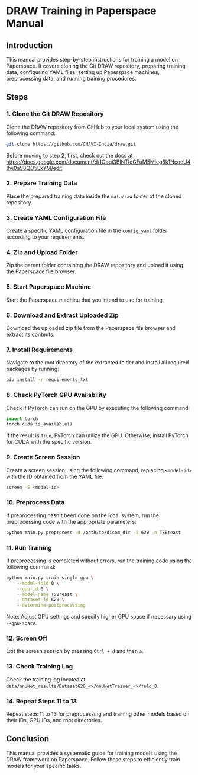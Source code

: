 

# DRAW Training in Paperspace Manual

## Introduction

This manual provides step-by-step instructions for training a model on Paperspace. It covers cloning the Git DRAW repository, preparing training data, configuring YAML files, setting up Paperspace machines, preprocessing data, and running training procedures.

## Steps

### 1. Clone the Git DRAW Repository

Clone the DRAW repository from GitHub to your local system using the following command:

```bash
git clone https://github.com/CHAVI-India/draw.git
```
Before moving to step 2, first, check out the docs at https://docs.google.com/document/d/1Obqj3BlNTIeGFuM5Mieg6k1NcoeU48yi0aS8QO5LxYM/edit
### 2. Prepare Training Data

Place the prepared training data inside the `data/raw` folder of the cloned repository.

### 3. Create YAML Configuration File

Create a specific YAML configuration file in the `config_yaml` folder according to your requirements.

### 4. Zip and Upload Folder

Zip the parent folder containing the DRAW repository and upload it using the Paperspace file browser.

### 5. Start Paperspace Machine

Start the Paperspace machine that you intend to use for training.

### 6. Download and Extract Uploaded Zip

Download the uploaded zip file from the Paperspace file browser and extract its contents.

### 7. Install Requirements

Navigate to the root directory of the extracted folder and install all required packages by running:

```bash
pip install -r requirements.txt
```

### 8. Check PyTorch GPU Availability

Check if PyTorch can run on the GPU by executing the following command:

```python
import torch
torch.cuda.is_available()
```

If the result is `True`, PyTorch can utilize the GPU. Otherwise, install PyTorch for CUDA with the specific version.

### 9. Create Screen Session

Create a screen session using the following command, replacing `<model-id>` with the ID obtained from the YAML file:

```bash
screen -S <model-id>
```

### 10. Preprocess Data

If preprocessing hasn't been done on the local system, run the preprocessing code with the appropriate parameters:

```bash
python main.py preprocess -d /path/to/dicom_dir -i 620 -n TSBreast
```

### 11. Run Training

If preprocessing is completed without errors, run the training code using the following command:

```bash
python main.py train-single-gpu \
    --model-fold 0 \
    --gpu-id 0 \
    --model-name TSBreast \
    --dataset-id 620 \
    --determine-postprocessing
```

Note: Adjust GPU settings and specify higher GPU space if necessary using `--gpu-space`.

### 12. Screen Off

Exit the screen session by pressing `Ctrl + d` and then `a`.

### 13. Check Training Log

Check the training log located at `data/nnUNet_results/Dataset620_<>/nnUNetTrainer_<>/fold_0`.

### 14. Repeat Steps 11 to 13

Repeat steps 11 to 13 for preprocessing and training other models based on their IDs, GPU IDs, and root directories.

## Conclusion

This manual provides a systematic guide for training models using the DRAW framework on Paperspace. Follow these steps to efficiently train models for your specific tasks.
